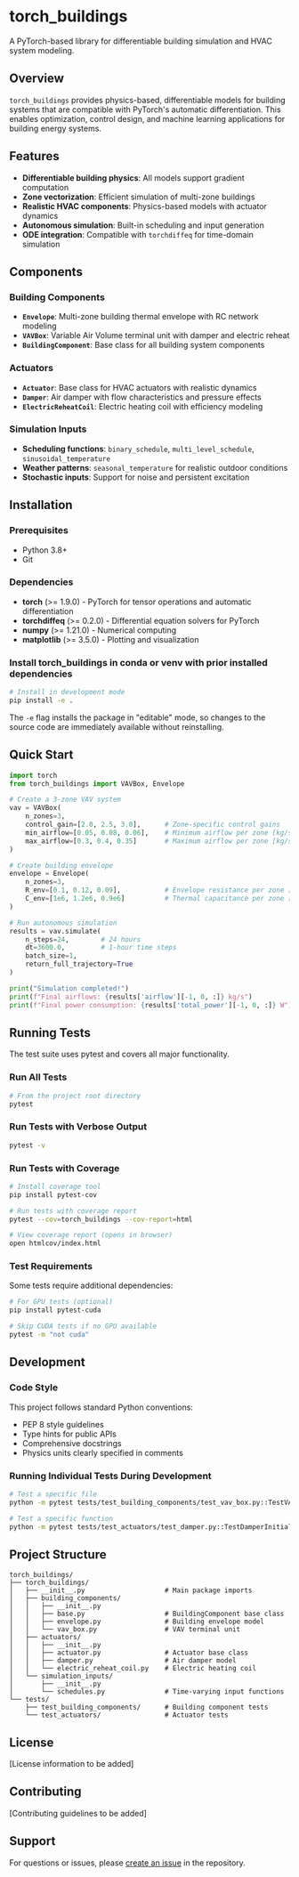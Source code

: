 # torch_buildings

A PyTorch-based library for differentiable building simulation and HVAC system modeling.

## Overview

`torch_buildings` provides physics-based, differentiable models for building systems that are compatible with PyTorch's automatic differentiation. This enables optimization, control design, and machine learning applications for building energy systems.

## Features

- **Differentiable building physics**: All models support gradient computation
- **Zone vectorization**: Efficient simulation of multi-zone buildings
- **Realistic HVAC components**: Physics-based models with actuator dynamics
- **Autonomous simulation**: Built-in scheduling and input generation
- **ODE integration**: Compatible with `torchdiffeq` for time-domain simulation

## Components

### Building Components
- **`Envelope`**: Multi-zone building thermal envelope with RC network modeling
- **`VAVBox`**: Variable Air Volume terminal unit with damper and electric reheat
- **`BuildingComponent`**: Base class for all building system components

### Actuators
- **`Actuator`**: Base class for HVAC actuators with realistic dynamics
- **`Damper`**: Air damper with flow characteristics and pressure effects
- **`ElectricReheatCoil`**: Electric heating coil with efficiency modeling

### Simulation Inputs
- **Scheduling functions**: `binary_schedule`, `multi_level_schedule`, `sinusoidal_temperature`
- **Weather patterns**: `seasonal_temperature` for realistic outdoor conditions
- **Stochastic inputs**: Support for noise and persistent excitation

## Installation

### Prerequisites
- Python 3.8+
- Git

### Dependencies
- **torch** (>= 1.9.0) - PyTorch for tensor operations and automatic differentiation
- **torchdiffeq** (>= 0.2.0) - Differential equation solvers for PyTorch
- **numpy** (>= 1.21.0) - Numerical computing
- **matplotlib** (>= 3.5.0) - Plotting and visualization


### Install torch_buildings in conda or venv with prior installed dependencies
```bash
# Install in development mode
pip install -e .
```

The `-e` flag installs the package in "editable" mode, so changes to the source code are immediately available without reinstalling.

## Quick Start

```python
import torch
from torch_buildings import VAVBox, Envelope

# Create a 3-zone VAV system
vav = VAVBox(
    n_zones=3,
    control_gain=[2.0, 2.5, 3.0],      # Zone-specific control gains
    min_airflow=[0.05, 0.08, 0.06],    # Minimum airflow per zone [kg/s]
    max_airflow=[0.3, 0.4, 0.35]       # Maximum airflow per zone [kg/s]
)

# Create building envelope
envelope = Envelope(
    n_zones=3,
    R_env=[0.1, 0.12, 0.09],           # Envelope resistance per zone [K/W]
    C_env=[1e6, 1.2e6, 0.9e6]          # Thermal capacitance per zone [J/K]
)

# Run autonomous simulation
results = vav.simulate(
    n_steps=24,        # 24 hours
    dt=3600.0,         # 1-hour time steps
    batch_size=1,
    return_full_trajectory=True
)

print("Simulation completed!")
print(f"Final airflows: {results['airflow'][-1, 0, :]} kg/s")
print(f"Final power consumption: {results['total_power'][-1, 0, :]} W")
```

## Running Tests

The test suite uses pytest and covers all major functionality.

### Run All Tests
```bash
# From the project root directory
pytest
```

### Run Tests with Verbose Output
```bash
pytest -v
```


### Run Tests with Coverage
```bash
# Install coverage tool
pip install pytest-cov

# Run tests with coverage report
pytest --cov=torch_buildings --cov-report=html

# View coverage report (opens in browser)
open htmlcov/index.html
```

### Test Requirements
Some tests require additional dependencies:
```bash
# For GPU tests (optional)
pip install pytest-cuda

# Skip CUDA tests if no GPU available
pytest -m "not cuda"
```

## Development

### Code Style
This project follows standard Python conventions:
- PEP 8 style guidelines
- Type hints for public APIs
- Comprehensive docstrings
- Physics units clearly specified in comments

### Running Individual Tests During Development
```bash
# Test a specific file
python -m pytest tests/test_building_components/test_vav_box.py::TestVAVBoxInitialization -v

# Test a specific function
python -m pytest tests/test_actuators/test_damper.py::TestDamperInitialization::test_default_initialization -v
```

## Project Structure

```
torch_buildings/
├── torch_buildings/
│   ├── __init__.py                    # Main package imports
│   ├── building_components/
│   │   ├── __init__.py
│   │   ├── base.py                    # BuildingComponent base class
│   │   ├── envelope.py                # Building envelope model
│   │   └── vav_box.py                 # VAV terminal unit
│   ├── actuators/
│   │   ├── __init__.py
│   │   ├── actuator.py                # Actuator base class
│   │   ├── damper.py                  # Air damper model
│   │   └── electric_reheat_coil.py    # Electric heating coil
│   └── simulation_inputs/
│       ├── __init__.py
│       └── schedules.py               # Time-varying input functions
└── tests/
    ├── test_building_components/      # Building component tests
    └── test_actuators/                # Actuator tests
```

## License

[License information to be added]

## Contributing

[Contributing guidelines to be added]

## Support

For questions or issues, please [create an issue](link-to-issues) in the repository.